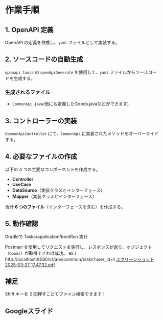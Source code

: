 # 作業手順

## 1. OpenAPI 定義
OpenAPI の定義を作成し、`yaml` ファイルとして実装する。

## 2. ソースコードの自動生成
`openapi tools` の `openApiGenerate` を使用して、`yaml` ファイルからソースコードを生成する。

### 生成されるファイル
- `CommonApi.java`(他にも定義したGoods.javaなどができます)

## 3. コントローラーの実装
`CommonApiController` にて、`CommonApi` に実装されたメソッドをオーバーライドする。

## 4. 必要なファイルの作成
以下の 4 つの主要なコンポーネントを作成する。

- **Controller**
- **UseCase**
- **DataSource**（実装クラスとインターフェース）
- **Mapper**（実装クラスとインターフェース）

合計 **6 つのファイル**（インターフェースを含む）を作成する。

## 5. 動作確認
Gradleで
Tasks/application/bootRun 実行


Postman を使用してリクエストを実行し、レスポンスが返り、オブジェクト（`Goods`）が取得できれば成功。
ex.) http://localhost:8080/v1/anv/common/tasks?user_id=1
[スクリーンショット 2025-03-27 17.47.32.pdf](https://github.com/user-attachments/files/19482631/2025-03-27.17.47.32.pdf)



## 補足
Shift キーを 2 回押すことでファイル検索できます！


## Googleスライド
